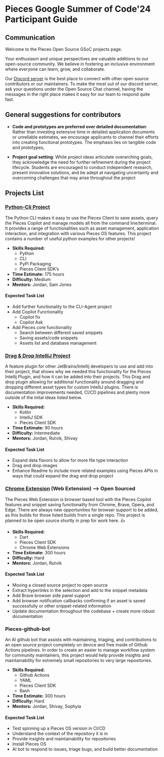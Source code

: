# Pieces Google Summer of Code'24 Participant Guide

## **Communication**

Welcome to the Pieces Open Source GSoC projects page. 

Your enthusiasm and unique perspectives are valuable additions to our open-source community. We believe in fostering an inclusive environment where everyone can learn, grow, and collaborate. 

Our [Discord server](discord.com/getpieces) is the best place to connect with other open source contributors or our maintainers. To make the most out of our discord server, ask your questions under the Open Source Chat channel, having the messages in the right place makes it easy for our team to respond quite fast. 


## **General suggestions for contributors**
- **Code and prototypes are preferred over detailed documentation**:
  Rather than investing extensive time in detailed application documents or unreliable estimates, we encourage applicants to channel their efforts into creating functional prototypes. The emphasis lies on tangible code and prototypes, 

- **Project goal setting**:
 While project ideas articulate overarching goals, they acknowledge the need for further refinement during the project lifecycle. Students are encouraged to conduct independent research, present innovative solutions, and be adept at navigating uncertainty and overcoming challenges that may arise throughout the project

## **Projects List**

### [Python-Cli Project](https://github.com/pieces-app/cli-agent)

The Python CLI makes it easy to use the Pieces Client to save assets, query the Pieces Copilot and manage models all from the command line/terminal.  It provides a range of functionalities such as asset management, application interaction, and integration with various Pieces OS features. This project contains a number of useful python examples for other projects! 
	

- **Skills Required:**
  - Python
  - CLI
  - PyPi Packaging
  - Pieces Client SDK’s
- **Time Estimate:** 175 hours
- **Difficulty:** Medium
- **Mentors:** Jordan, Sam Jones

#### Expected Task List

- Add further functionality to the CLI-Agent project
- Add Copilot Functionality
  - Copilot fix
  - Copilot Ask
- Add Pieces core functionality
  - Search between different saved snippets 
  - Saving assets/code snippets 
  - Assets list and database management 


### [Drag & Drop IntelliJ Project](https://github.com/pieces-app/IntelliJ-Drag-and-Drop-List)

A feature plugin for other JetBrains/Intellij developers to use and add into their project, that shows why we needed this functionality for the Pieces Intellij Plugin, and how it can be added into their projects. This Drag and drop plugin allowing for additional functionality around dragging and dropping different asset types for custom IntelliJ plugins. There is documentation improvements needed, CI/CD pipelines and plenty more outside of the inital ideas listed below.


- **Skills Required:**
  - Kotlin
  - IntelliJ SDK
  - Pieces Client SDK
- **Time Estimate:** 90 hours
- **Difficulty:** Intermediate
- **Mentors:** Jordan, Rutvik, Shivay

#### Expected Task List

- Expand data flavors to allow for more file type interaction
- Drag and drop images
- Enhance Readme to include more related examples using Pieces APIs in ways that could expand the drag and drop project

### [Chrome Extension](https://github.com/pieces-app/v2-web-extensions) (Web Extension) --> Open Sourced

The Pieces Web Extension is browser based tool with the Pieces Copilot features and snippet saving functionality from Chrome, Brave, Opera, and Edge. There are always new opportunities for browser support to be added, as this builds for those listed builds from a single repo. This project is planned to be open source shortly in prep for work here. 👍

- **Skills Required:**
  - Dart
  - Pieces Client SDK
  - Chrome Web Extensions
- **Time Estimate:** 300 hours
- **Difficulty:** Hard
- **Mentors:** Jordan, Rutvik

#### Expected Task List

- Moving a closed source project to open source
- Extract hyperlinks in the selection and add to the snippet metadata
- Add Brave browser side panel support
- Add browser notification callbacks confirming if an asset is saved successfully or other snippet-related information
- Update documentation throughout the codebase + create more robust documentation

### Pieces-github-bot 

An AI github bot that assists with maintaining, triaging, and contributions to an open source project completely on device and free inside of Github Actions pipelines. In order to create an easier to manage workflow system for community maintainers, this project would help provide insights and maintainability for extremely small repositories to very large repositories.

- **Skills Required:**
  - Github Actions
  - YAML
  - Pieces Client SDK
  - Bash
- **Time Estimate:** 300 hours
- **Difficulty:** Hard
- **Mentors:** Jordan, Shivay, Sophyia

#### Expected Task List

- Test spinning up a Pieces OS version in CI/CD
- Understand the context of the repository it is in
- Provide insights and maintainability for repositories
- Install Pieces OS
- AI bot to respond to issues, triage bugs, and build better documentation


